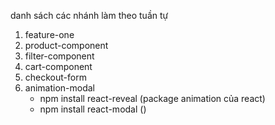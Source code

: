 danh sách các nhánh làm theo tuần tự

1. feature-one
2. product-component
3. filter-component
4. cart-component
5. checkout-form
6. animation-modal
   - npm install react-reveal (package animation của react)
   - npm install react-modal ()
